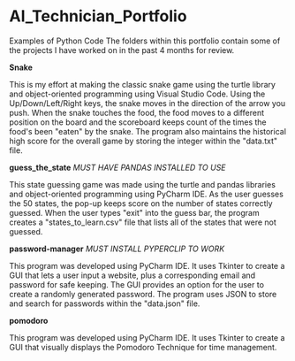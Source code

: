 # AI_Technician_Portfolio
Examples of Python Code
The folders within this portfolio contain some of the projects I have worked on in the past 4 months for review.

**Snake**

This is my effort at making the classic snake game using the turtle library and object-oriented programming using Visual Studio Code. Using the Up/Down/Left/Right keys, the snake moves in the direction of the arrow you push. When the snake touches the food, the food moves to a different position on the board and the scoreboard keeps count of the times the food's been "eaten" by the snake. The program also maintains the historical high score for the overall game by storing the integer within the "data.txt" file.   

**guess_the_state**   *MUST HAVE PANDAS INSTALLED TO USE*

This state guessing game was made using the turtle and pandas libraries and object-oriented programming using PyCharm IDE. As the user guesses the 50 states, the pop-up keeps score on the number of states correctly guessed. When the user types "exit" into the guess bar, the program creates a "states_to_learn.csv" file that lists all of the states that were not guessed.

**password-manager**  *MUST INSTALL PYPERCLIP TO WORK*

This program was developed using PyCharm IDE. It uses Tkinter to create a GUI that lets a user input a website, plus a corresponding email and password for safe keeping. The GUI provides an option for the user to create a randomly generated password. The program uses JSON to store and search for passwords within the "data.json" file.

**pomodoro**

This program was developed using PyCharm IDE. It uses Tkinter to create a GUI that visually displays the Pomodoro Technique for time management. 
